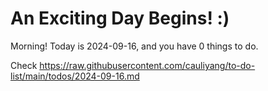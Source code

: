 # An Exciting Day Begins! :)

Morning! Today is 2024-09-16, and you have 0 things to do.

Check https://raw.githubusercontent.com/cauliyang/to-do-list/main/todos/2024-09-16.md
